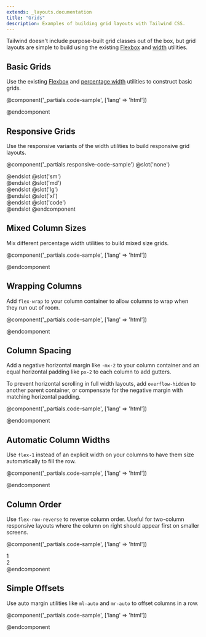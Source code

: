 ```yaml
---
extends: _layouts.documentation
title: "Grids"
description: Examples of building grid layouts with Tailwind CSS.
---
```


Tailwind doesn't include purpose-built grid classes out of the box, but grid layouts are simple to build using the existing [Flexbox](/docs/flexbox-display) and [width](/docs/width) utilities.

## Basic Grids

Use the existing [Flexbox](/docs/flexbox-display) and [percentage width](/docs/width) utilities to construct basic grids.

@component('_partials.code-sample', ['lang' => 'html'])
<!-- Full width column -->
<div class="flex mb-4">
  <div class="w-full bg-grey h-12"></div>
</div>

<!-- Two columns -->
<div class="flex mb-4">
  <div class="w-1/2 bg-grey-light h-12"></div>
  <div class="w-1/2 bg-grey h-12"></div>
</div>

<!-- Three columns -->
<div class="flex mb-4">
  <div class="w-1/3 bg-grey-light h-12"></div>
  <div class="w-1/3 bg-grey h-12"></div>
  <div class="w-1/3 bg-grey-light h-12"></div>
</div>

<!-- Four columns -->
<div class="flex mb-4">
  <div class="w-1/4 bg-grey h-12"></div>
  <div class="w-1/4 bg-grey-light h-12"></div>
  <div class="w-1/4 bg-grey h-12"></div>
  <div class="w-1/4 bg-grey-light h-12"></div>
</div>

<!-- Five columns -->
<div class="flex mb-4">
  <div class="w-1/5 bg-grey h-12"></div>
  <div class="w-1/5 bg-grey-light h-12"></div>
  <div class="w-1/5 bg-grey h-12"></div>
  <div class="w-1/5 bg-grey-light h-12"></div>
  <div class="w-1/5 bg-grey h-12"></div>
</div>

<!-- Six columns -->
<div class="flex">
  <div class="w-1/6 bg-grey-light h-12"></div>
  <div class="w-1/6 bg-grey h-12"></div>
  <div class="w-1/6 bg-grey-light h-12"></div>
  <div class="w-1/6 bg-grey h-12"></div>
  <div class="w-1/6 bg-grey-light h-12"></div>
  <div class="w-1/6 bg-grey h-12"></div>
</div>
@endcomponent

## Responsive Grids

Use the responsive variants of the width utilities to build responsive grid layouts.

@component('_partials.responsive-code-sample')
@slot('none')
<div class="flex flex-wrap">
  <div class="h-12 w-full mb-4 bg-grey"></div>
  <div class="h-12 w-full mb-4 bg-grey-light"></div>
  <div class="h-12 w-full mb-4 bg-grey"></div>
  <div class="h-12 w-full mb-4 bg-grey-light"></div>
  <div class="h-12 w-full mb-4 bg-grey"></div>
  <div class="h-12 w-full mb-4 bg-grey-light"></div>
</div>
@endslot
@slot('sm')
<div class="flex flex-wrap">
  <div class="h-12 w-1/2 mb-4 bg-grey"></div>
  <div class="h-12 w-1/2 mb-4 bg-grey-light"></div>
  <div class="h-12 w-1/2 mb-4 bg-grey"></div>
  <div class="h-12 w-1/2 mb-4 bg-grey-light"></div>
  <div class="h-12 w-1/2 mb-4 bg-grey"></div>
  <div class="h-12 w-1/2 mb-4 bg-grey-light"></div>
</div>
@endslot
@slot('md')
<div class="flex flex-wrap">
  <div class="h-12 w-1/3 mb-4 bg-grey"></div>
  <div class="h-12 w-1/3 mb-4 bg-grey-light"></div>
  <div class="h-12 w-1/3 mb-4 bg-grey"></div>
  <div class="h-12 w-1/3 mb-4 bg-grey-light"></div>
  <div class="h-12 w-1/3 mb-4 bg-grey"></div>
  <div class="h-12 w-1/3 mb-4 bg-grey-light"></div>
</div>
@endslot
@slot('lg')
<div class="flex flex-wrap">
  <div class="h-12 w-1/4 mb-4 bg-grey"></div>
  <div class="h-12 w-1/4 mb-4 bg-grey-light"></div>
  <div class="h-12 w-1/4 mb-4 bg-grey"></div>
  <div class="h-12 w-1/4 mb-4 bg-grey-light"></div>
  <div class="h-12 w-1/2 mb-4 bg-grey"></div>
  <div class="h-12 w-1/2 mb-4 bg-grey-light"></div>
</div>
@endslot
@slot('xl')
<div class="flex flex-wrap">
  <div class="h-12 w-1/6 mb-4 bg-grey"></div>
  <div class="h-12 w-1/6 mb-4 bg-grey-light"></div>
  <div class="h-12 w-1/6 mb-4 bg-grey"></div>
  <div class="h-12 w-1/6 mb-4 bg-grey-light"></div>
  <div class="h-12 w-1/6 mb-4 bg-grey"></div>
  <div class="h-12 w-1/6 mb-4 bg-grey-light"></div>
</div>
@endslot
@slot('code')
<div class="flex flex-wrap">
  <div class="none:w-full sm:w-1/2 md:w-1/3 lg:w-1/4 xl:w-1/6 mb-4 bg-grey"></div>
  <div class="none:w-full sm:w-1/2 md:w-1/3 lg:w-1/4 xl:w-1/6 mb-4 bg-grey-light"></div>
  <div class="none:w-full sm:w-1/2 md:w-1/3 lg:w-1/4 xl:w-1/6 mb-4 bg-grey"></div>
  <div class="none:w-full sm:w-1/2 md:w-1/3 lg:w-1/4 xl:w-1/6 mb-4 bg-grey-light"></div>
  <div class="none:w-full sm:w-1/2 md:w-1/3 lg:w-1/2 xl:w-1/6 mb-4 bg-grey"></div>
  <div class="none:w-full sm:w-1/2 md:w-1/3 lg:w-1/2 xl:w-1/6 mb-4 bg-grey-light"></div>
</div>
@endslot
@endcomponent

## Mixed Column Sizes

Mix different percentage width utilities to build mixed size grids.

@component('_partials.code-sample', ['lang' => 'html'])
<!-- Narrower side column -->
<div class="flex mb-4">
  <div class="w-3/4 bg-grey h-12"></div>
  <div class="w-1/4 bg-grey-light h-12"></div>
</div>

<!-- Wide center column -->
<div class="flex">
  <div class="w-1/5 bg-grey h-12"></div>
  <div class="w-3/5 bg-grey-light h-12"></div>
  <div class="w-1/5 bg-grey h-12"></div>
</div>
@endcomponent

## Wrapping Columns

Add `flex-wrap` to your column container to allow columns to wrap when they run out of room.

@component('_partials.code-sample', ['lang' => 'html'])
<div class="flex flex-wrap -mb-4">
  <div class="w-1/3 mb-4 bg-grey-light h-12"></div>
  <div class="w-1/3 mb-4 bg-grey h-12"></div>
  <div class="w-1/3 mb-4 bg-grey-light h-12"></div>
  <div class="w-1/3 mb-4 bg-grey h-12"></div>
  <div class="w-1/3 mb-4 bg-grey-light h-12"></div>
</div>
@endcomponent

## Column Spacing

Add a negative horizontal margin like `-mx-2` to your column container and an equal horizontal padding like `px-2` to each column to add gutters.

To prevent horizontal scrolling in full width layouts, add `overflow-hidden` to another parent container, or compensate for the negative margin with matching horizontal padding.

@component('_partials.code-sample', ['lang' => 'html'])
<div class="px-2">
  <div class="flex -mx-2">
    <div class="w-1/3 px-2">
      <div class="bg-grey-light h-12"></div>
    </div>
    <div class="w-1/3 px-2">
      <div class="bg-grey h-12"></div>
    </div>
    <div class="w-1/3 px-2">
      <div class="bg-grey-light h-12"></div>
    </div>
  </div>
</div>
@endcomponent

## Automatic Column Widths

Use `flex-1` instead of an explicit width on your columns to have them size automatically to fill the row.

@component('_partials.code-sample', ['lang' => 'html'])
<!-- Full width column -->
<div class="flex mb-4">
  <div class="flex-1 bg-grey h-12"></div>
</div>

<!-- Five columns -->
<div class="flex mb-4">
  <div class="flex-1 bg-grey-light h-12"></div>
  <div class="flex-1 bg-grey h-12"></div>
  <div class="flex-1 bg-grey-light h-12"></div>
  <div class="flex-1 bg-grey h-12"></div>
  <div class="flex-1 bg-grey-light h-12"></div>
</div>

<!-- Seven columns -->
<div class="flex mb-4">
  <div class="flex-1 bg-grey-light h-12"></div>
  <div class="flex-1 bg-grey h-12"></div>
  <div class="flex-1 bg-grey-light h-12"></div>
  <div class="flex-1 bg-grey h-12"></div>
  <div class="flex-1 bg-grey-light h-12"></div>
  <div class="flex-1 bg-grey h-12"></div>
  <div class="flex-1 bg-grey-light h-12"></div>
</div>

<!-- Eleven columns -->
<div class="flex mb-4">
  <div class="flex-1 bg-grey-light h-12"></div>
  <div class="flex-1 bg-grey h-12"></div>
  <div class="flex-1 bg-grey-light h-12"></div>
  <div class="flex-1 bg-grey h-12"></div>
  <div class="flex-1 bg-grey-light h-12"></div>
  <div class="flex-1 bg-grey h-12"></div>
  <div class="flex-1 bg-grey-light h-12"></div>
  <div class="flex-1 bg-grey h-12"></div>
  <div class="flex-1 bg-grey-light h-12"></div>
  <div class="flex-1 bg-grey h-12"></div>
  <div class="flex-1 bg-grey-light h-12"></div>
</div>
@endcomponent

## Column Order

Use `flex-row-reverse` to reverse column order. Useful for two-column responsive layouts where the column on right should appear first on smaller screens.

@component('_partials.code-sample', ['lang' => 'html'])
<div class="flex md:flex-row-reverse flex-wrap">
  <div class="w-full md:w-3/4 bg-grey p-4 text-center text-grey-lighter">1</div>
  <div class="w-full md:w-1/4 bg-grey-light p-4 text-center text-grey-darker">2</div>
</div>
@endcomponent

## Simple Offsets

Use auto margin utilities like `ml-auto` and `mr-auto` to offset columns in a row.

@component('_partials.code-sample', ['lang' => 'html'])
<div class="flex flex-wrap">
  <div class="w-1/3 ml-auto bg-grey h-12"></div>
  <div class="w-1/3 mr-auto bg-grey-light h-12"></div>
</div>
@endcomponent
